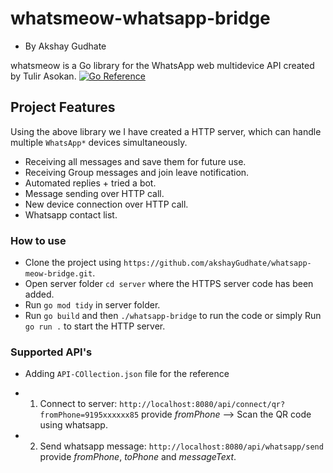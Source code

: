 # whatsmeow-whatsapp-bridge
- By Akshay Gudhate

whatsmeow is a Go library for the WhatsApp web multidevice API created by Tulir Asokan.
[![Go Reference](https://pkg.go.dev/badge/go.mau.fi/whatsmeow.svg)](https://pkg.go.dev/go.mau.fi/whatsmeow)


## Project Features
Using the above library we I have created a HTTP server, which can handle multiple `WhatsApp*` devices simultaneously.

* Receiving all messages and save them for future use.
* Receiving Group messages and join leave notification.
* Automated replies + tried a bot.
* Message sending over HTTP call.
* New device connection over HTTP call.
* Whatsapp contact list.

### How to use

- Clone the project using `https://github.com/akshayGudhate/whatsapp-meow-bridge.git`.
- Open server folder `cd server` where the HTTPS server code has been added.
- Run `go mod tidy` in server folder.
- Run `go build` and then `./whatsapp-bridge` to run the code or simply Run `go run .` to start the HTTP server.

### Supported API's
- Adding `API-COllection.json` file for the reference

* 1. Connect to server: `http://localhost:8080/api/connect/qr?fromPhone=9195xxxxxx85` provide *fromPhone* --> Scan the QR code using whatsapp.
* 2. Send whatsapp message: `http://localhost:8080/api/whatsapp/send` provide *fromPhone*, *toPhone* and *messageText*.